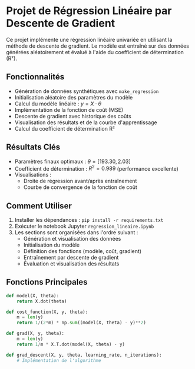 # Projet de Régression Linéaire par Descente de Gradient

Ce projet implémente une régression linéaire univariée en utilisant la méthode de descente de gradient. Le modèle est entraîné sur des données générées aléatoirement et évalué à l'aide du coefficient de détermination (R²).

## Fonctionnalités
- Génération de données synthétiques avec `make_regression`
- Initialisation aléatoire des paramètres du modèle
- Calcul du modèle linéaire : $y = X \cdot \theta$
- Implémentation de la fonction de coût (MSE)
- Descente de gradient avec historique des coûts
- Visualisation des résultats et de la courbe d'apprentissage
- Calcul du coefficient de détermination R²

## Résultats Clés
- Paramètres finaux optimaux : $\theta = [193.30, 2.03]$
- Coefficient de détermination : $R^2 = 0.989$ (performance excellente)
- Visualisations :
  - Droite de régression avant/après entraînement
  - Courbe de convergence de la fonction de coût

## Comment Utiliser
1. Installer les dépendances : `pip install -r requirements.txt`
2. Exécuter le notebook Jupyter `regression_lineaire.ipynb`
3. Les sections sont organisées dans l'ordre suivant :
   - Génération et visualisation des données
   - Initialisation du modèle
   - Définition des fonctions (modèle, coût, gradient)
   - Entraînement par descente de gradient
   - Évaluation et visualisation des résultats

## Fonctions Principales
```python
def model(X, theta):
    return X.dot(theta)

def cost_function(X, y, theta):
    m = len(y)
    return 1/(2*m) * np.sum((model(X, theta) - y)**2)

def grad(X, y, theta):
    m = len(y)
    return 1/m * X.T.dot(model(X, theta) - y)

def grad_descent(X, y, theta, learning_rate, n_iterations):
    # Implémentation de l'algorithme
